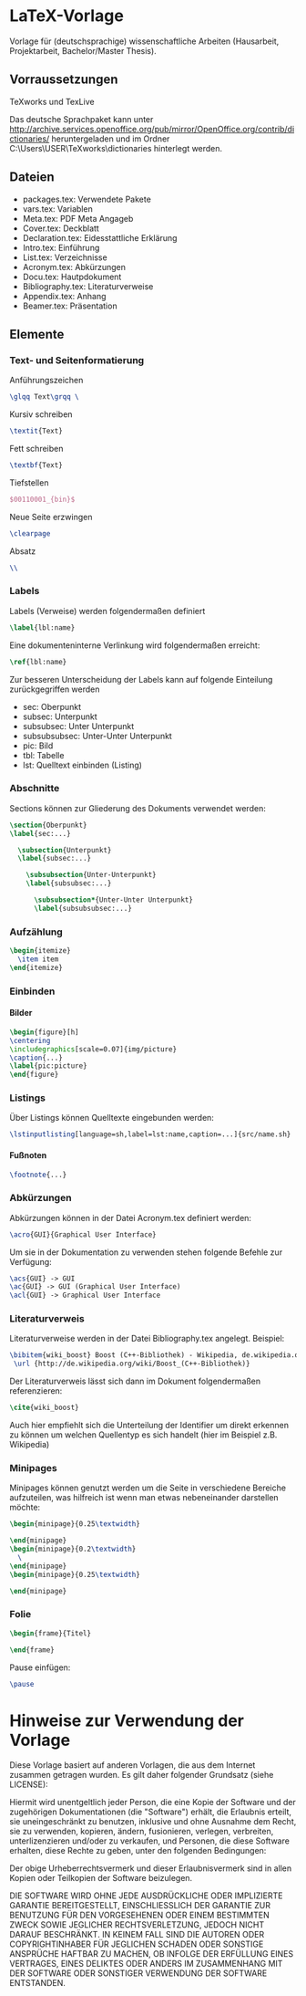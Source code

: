# LaTeX-Vorlage

Vorlage für (deutschsprachige) wissenschaftliche Arbeiten (Hausarbeit, Projektarbeit, Bachelor/Master Thesis).

## Vorraussetzungen

TeXworks und TexLive

Das deutsche Sprachpaket kann unter http://archive.services.openoffice.org/pub/mirror/OpenOffice.org/contrib/dictionaries/ heruntergeladen und im Ordner C:\Users\USER\TeXworks\dictionaries hinterlegt werden.

## Dateien

- packages.tex: Verwendete Pakete
- vars.tex: Variablen
- Meta.tex: PDF Meta Angageb
- Cover.tex: Deckblatt
- Declaration.tex: Eidesstattliche Erklärung
- Intro.tex: Einführung
- List.tex: Verzeichnisse
- Acronym.tex: Abkürzungen
- Docu.tex: Hautpdokument
- Bibliography.tex: Literaturverweise
- Appendix.tex: Anhang
- Beamer.tex: Präsentation

## Elemente

### Text- und Seitenformatierung

Anführungszeichen
```tex
\glqq Text\grqq \ 
```

Kursiv schreiben
```tex
\textit{Text}
```

Fett schreiben
```tex
\textbf{Text}
```

Tiefstellen
```tex
$00110001_{bin}$
```

Neue Seite erzwingen
```tex
\clearpage
```

Absatz
```tex
\\
```

### Labels

Labels (Verweise) werden folgendermaßen definiert

```tex
\label{lbl:name}
```

Eine dokumenteninterne Verlinkung wird folgendermaßen erreicht:
```tex
\ref{lbl:name}
```

Zur besseren Unterscheidung der Labels kann auf folgende Einteilung zurückgegriffen werden

- sec: Oberpunkt
- subsec: Unterpunkt
- subsubsec: Unter Unterpunkt
- subsubsubsec: Unter-Unter Unterpunkt
- pic: Bild
- tbl: Tabelle
- lst: Quelltext einbinden (Listing)

### Abschnitte

Sections können zur Gliederung des Dokuments verwendet werden:

```tex
\section{Oberpunkt}
\label{sec:...}

  \subsection{Unterpunkt}
  \label{subsec:...}

    \subsubsection{Unter-Unterpunkt}
    \label{subsubsec:...}

      \subsubsection*{Unter-Unter Unterpunkt}
      \label{subsubsubsec:...}
```

### Aufzählung

```tex
\begin{itemize}
  \item item
\end{itemize}
```

### Einbinden

#### Bilder

```tex
\begin{figure}[h]
\centering
\includegraphics[scale=0.07]{img/picture}
\caption{...}
\label{pic:picture}
\end{figure}
```

### Listings

Über Listings können Quelltexte eingebunden werden:
```tex
\lstinputlisting[language=sh,label=lst:name,caption=...]{src/name.sh}
```

#### Fußnoten

```tex
\footnote{...}
```

### Abkürzungen

Abkürzungen können in der Datei Acronym.tex definiert werden:
```tex
\acro{GUI}{Graphical User Interface}
```

Um sie in der Dokumentation zu verwenden stehen folgende Befehle zur Verfügung:
```tex
\acs{GUI} -> GUI
\ac{GUI} -> GUI (Graphical User Interface)
\acl{GUI} -> Graphical User Interface
```

### Literaturverweis

Literaturverweise werden in der Datei Bibliography.tex angelegt. Beispiel:
```tex
\bibitem{wiki_boost} Boost (C++-Bibliothek) - Wikipedia, de.wikipedia.org (Stand 10.10.2013)
 \url {http://de.wikipedia.org/wiki/Boost_(C++-Bibliothek)}
```

Der Literaturverweis lässt sich dann im Dokument folgendermaßen referenzieren:
```tex
\cite{wiki_boost}
```

Auch hier empfiehlt sich die Unterteilung der Identifier um direkt erkennen zu können um welchen Quellentyp es sich handelt (hier im Beispiel z.B. Wikipedia)

### Minipages

Minipages können genutzt werden um die Seite in verschiedene Bereiche aufzuteilen, was hilfreich ist wenn man etwas nebeneinander darstellen möchte:

```tex
\begin{minipage}{0.25\textwidth}

\end{minipage}
\begin{minipage}{0.2\textwidth}
  \
\end{minipage}
\begin{minipage}{0.25\textwidth}

\end{minipage}
```

### Folie

```tex
\begin{frame}{Titel}

\end{frame}
```

Pause einfügen:

```tex
\pause
```

# Hinweise zur Verwendung der Vorlage

Diese Vorlage basiert auf anderen Vorlagen, die aus dem Internet zusammen getragen wurden. Es gilt daher folgender Grundsatz (siehe LICENSE):

Hiermit wird unentgeltlich jeder Person, die eine Kopie der Software und der zugehörigen Dokumentationen (die "Software") erhält, die Erlaubnis erteilt, sie uneingeschränkt zu benutzen, inklusive und ohne Ausnahme dem Recht, sie zu verwenden, kopieren, ändern, fusionieren, verlegen, verbreiten, unterlizenzieren und/oder zu verkaufen, und Personen, die diese Software erhalten, diese Rechte zu geben, unter den folgenden Bedingungen:

Der obige Urheberrechtsvermerk und dieser Erlaubnisvermerk sind in allen Kopien oder Teilkopien der Software beizulegen.

DIE SOFTWARE WIRD OHNE JEDE AUSDRÜCKLICHE ODER IMPLIZIERTE GARANTIE BEREITGESTELLT, EINSCHLIESSLICH DER GARANTIE ZUR BENUTZUNG FÜR DEN VORGESEHENEN ODER EINEM BESTIMMTEN ZWECK SOWIE JEGLICHER RECHTSVERLETZUNG, JEDOCH NICHT DARAUF BESCHRÄNKT. IN KEINEM FALL SIND DIE AUTOREN ODER COPYRIGHTINHABER FÜR JEGLICHEN SCHADEN ODER SONSTIGE ANSPRÜCHE HAFTBAR ZU MACHEN, OB INFOLGE DER ERFÜLLUNG EINES VERTRAGES, EINES DELIKTES ODER ANDERS IM ZUSAMMENHANG MIT DER SOFTWARE ODER SONSTIGER VERWENDUNG DER SOFTWARE ENTSTANDEN.
